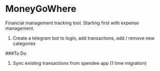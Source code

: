 # MoneyGoWhere
Financial management tracking tool. Starting first with expense management.

1. Create a telegram bot to login, add transactions, add / remove new categories

###To Do
1. Sync existing transactions from spendee app (1 time migration)
